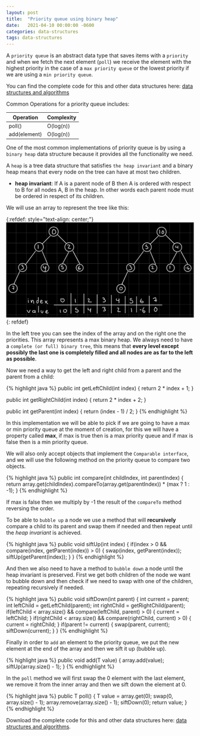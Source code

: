 ```yaml
---
layout: post
title:  "Priority queue using binary heap"
date:   2021-04-10 00:00:00 -0600
categories: data-structures
tags: data-structures
---
```

A `priority queue` is an abstract data type that saves items with a `priority` and when we fetch the next element (`poll`) we receive the element with the highest priority in the case of a `max priority queue` or the lowest priority if we are using a `min priority queue`.

You can find the complete code for this and other data structures here: [data structures and algorithms][data structures and algorithms]

Common Operations for a priority queue includes:

|Operation           |Complexity          |
|--------------------|--------------------|
|poll()              |O(log(n))           |
|add(element)        |O(log(n))           |

One of the most common implementations of priority queue is by using a `binary heap` data structure because it provides all the functionality we need.

A `heap` is a tree data structure that satisfies `the heap invariant` and a binary heap means that every node on the tree can have at most two children.

- **heap invariant**: If A is a parent node of B then A is ordered with respect to B for all nodes A, B in the heap. In other words each parent node must be ordered in respect of its children.

We will use an array to represent the tree like this:

{:refdef: style="text-align: center;"}
![node](/assets/images/priority-queue-using-binary-heap/binary_heap.jpeg)
{: refdef}

In the left tree you can see the index of the array and on the right one the priorities. This array represents a max binary heap. We always need to have a `complete (or full) binary tree`, this means that **every level except possibly the last one is completely filled and all nodes are as far to the left as possible**.

Now we need a way to get the left and right child from a parent and the parent from a child:

{% highlight java %}
public int getLeftChild(int index) {
    return 2 * index + 1;
}

public int getRightChild(int index) {
    return 2 * index + 2;
}

public int getParent(int index) {
    return (index - 1) / 2;
}
{% endhighlight %}

In this implementation we will be able to pick if we are going to have a max or min priority queue at the moment of creation, for this we will have a property called **max**, if max is true then is a max priority queue and if max is false then is a min priority queue.

We will also only accept objects that implement the `Comparable interface`, and we will use the following method on the priority queue to compare two objects.

{% highlight java %}
public int compare(int childIndex, int parentIndex) {
    return array.get(childIndex).compareTo(array.get(parentIndex)) * (max ? 1 : -1);
}
{% endhighlight %}

If max is false then we multiply by -1 the result of the `compareTo` method reversing the order.

To be able to `bubble up` a node we use a method that will **recursively** compare a child to its parent and swap them if needed and then repeat until the *heap invariant* is achieved.

{% highlight java %}
public void siftUp(int index) {
    if(index > 0 && compare(index, getParent(index)) > 0) {
        swap(index, getParent(index));
        siftUp(getParent(index));
    }
}
{% endhighlight %}

And then we also need to have a method to `bubble down` a node until the heap invariant is preserved. First we get both children of the node we want to bubble down and then check if we need to swap with one of the children, repeating recursively if needed.

{% highlight java %}
public void siftDown(int parent) {
    int current = parent;
    int leftChild = getLeftChild(parent);
    int rightChild = getRightChild(parent);
    if(leftChild < array.size() && compare(leftChild, parent) > 0) {
        current = leftChild;
    }
    if(rightChild < array.size() && compare(rightChild, current) > 0) {
        current = rightChild;
    }
    if(parent != current) {
        swap(parent, current);
        siftDown(current);
    }
}
{% endhighlight %}

Finally in order to `add` an element to the priority queue, we put the new element at the end of the array and then we sift it up (bubble up).

{% highlight java %}
public void add(T value) {
    array.add(value);
    siftUp(array.size() - 1);
}
{% endhighlight %}

In the `poll` method we will first swap the 0 element with the last element, we remove it from the inner array and then we sift down the element at 0.

{% highlight java %}
public T poll() {
    T value = array.get(0);
    swap(0, array.size() - 1);
    array.remove(array.size() - 1);
    siftDown(0);
    return value;
}
{% endhighlight %}

Download the complete code for this and other data structures here: [data structures and algorithms][data structures and algorithms].

[data structures and algorithms]: https://github.com/jsedano/examples/tree/main/data-structures-and-algorithms
